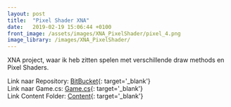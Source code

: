 ```yaml
---
layout: post
title:  "Pixel Shader XNA"
date:   2019-02-19 15:06:44 +0100
front_image: /assets/images/XNA_PixelShader/pixel_4.png
image_library: /images/XNA_PixelShader/
---
```


XNA project, waar ik heb zitten spelen met verschillende draw methods en Pixel Shaders.

Link naar Repository: [BitBucket][xna_bitbucket_repo]{: target='_blank'}  
Link naar Game.cs: [Game.cs][xna_shader_game]{: target='_blank'}  
Link Content Folder: [Content][xna_shader_content]{: target='_blank'}  

[xna_bitbucket_repo]: https://bitbucket.org/jos_boon/xna_projects/src/master/
[xna_shader_content]: https://bitbucket.org/jos_boon/xna_projects/src/master/ClipStencilPixel_Overflown/ClipStencilPixel_Overflown/ClipStencilPixel_OverflownContent/
[xna_shader_game]: https://bitbucket.org/jos_boon/xna_projects/src/master/ClipStencilPixel_Overflown/ClipStencilPixel_Overflown/ClipStencilPixel_Overflown/Game1.cs
